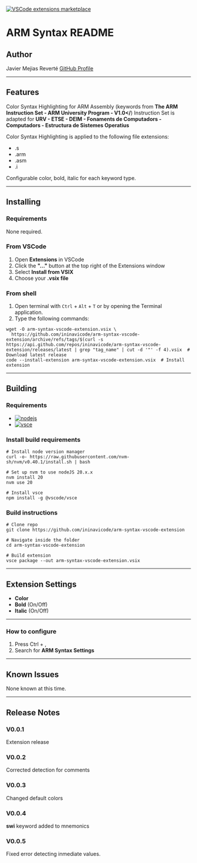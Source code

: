 [![VSCode extensions marketplace][vscode-shield]][vscode-url]

# ARM Syntax README

## Author

Javier Mejias Reverté
[GitHub Profile](https://github.com/ininavicode)

---

## Features

Color Syntax Highlighting for ARM Assembly (keywords from **The ARM Instruction Set - ARM University Program - V1.0</**)
Instruction Set is adapted for **URV - ETSE - DEIM - Fonaments de Computadors - Computadors - Estructura de Sistemes Operatius**

Color Syntax Highlighting is applied to the following file extensions:
- .s
- .arm
- .asm
- .i

Configurable color, bold, italic for each keyword type.

---

## Installing

### Requirements

None required.

### From VSCode

1. Open **Extensions** in VSCode
2. Click the **"..."** button at the top right of the Extensions window
3. Select **Install from VSIX**
4. Choose your **.vsix file**

### From shell

1. Open terminal with `Ctrl` + `Alt` + `T` or by opening the Terminal application.
2. Type the following commands:
```shell
wget -O arm-syntax-vscode-extension.vsix \
  https://github.com/ininavicode/arm-syntax-vscode-extension/archive/refs/tags/$(curl -s https://api.github.com/repos/ininavicode/arm-syntax-vscode-extension/releases/latest | grep "tag_name" | cut -d '"' -f 4).vsix  # Download latest release
code --install-extension arm-syntax-vscode-extension.vsix  # Install extension
```

---

## Building

### Requirements

* [![nodejs][nodejs-shield]][nodejs-url]
* [![vsce][vsce-shield]][vsce-url]

### Install build requirements

```shell
# Install node version manager
curl -o- https://raw.githubusercontent.com/nvm-sh/nvm/v0.40.1/install.sh | bash  

# Set up nvm to use nodeJS 20.x.x
nvm install 20
nvm use 20

# Install vsce
npm install -g @vscode/vsce
```

### Build instructions

```shell
# Clone repo
git clone https://github.com/ininavicode/arm-syntax-vscode-extension

# Navigate inside the folder
cd arm-syntax-vscode-extension

# Build extension
vsce package --out arm-syntax-vscode-extension.vsix
```

---

## Extension Settings

- **Color**
- **Bold** (On/Off)
- **Italic** (On/Off)

---

### How to configure

1. Press Ctrl + ,
2. Search for **ARM Syntax Settings**

---

## Known Issues

None known at this time.

---

## Release Notes

### V0.0.1
Extension release

### V0.0.2
Corrected detection for comments

### V0.0.3
Changed default colors

### V0.0.4 
**swi** keyword added to mnemonics

### V0.0.5
Fixed error detecting inmediate values.



[nodejs-shield]: https://img.shields.io/badge/nodeJS-20.x.x-orange?style=for-the-badge&logo=nodedotjs&logoColor=white
[nodejs-url]: https://jquery.com
[vsce-shield]: https://img.shields.io/badge/vsce-3.2.1-white?style=for-the-badge&logo=vscodium&logoColor=black
[vsce-url]: https://github.com/microsoft/vscode-vsce
[vscode-shield]: https://img.shields.io/visual-studio-marketplace/i/ininavicode.arm-syntax?label=VSCode%20marketplace%20installations
[vscode-url]: https://marketplace.visualstudio.com/items?itemName=ininavicode.arm-syntax

